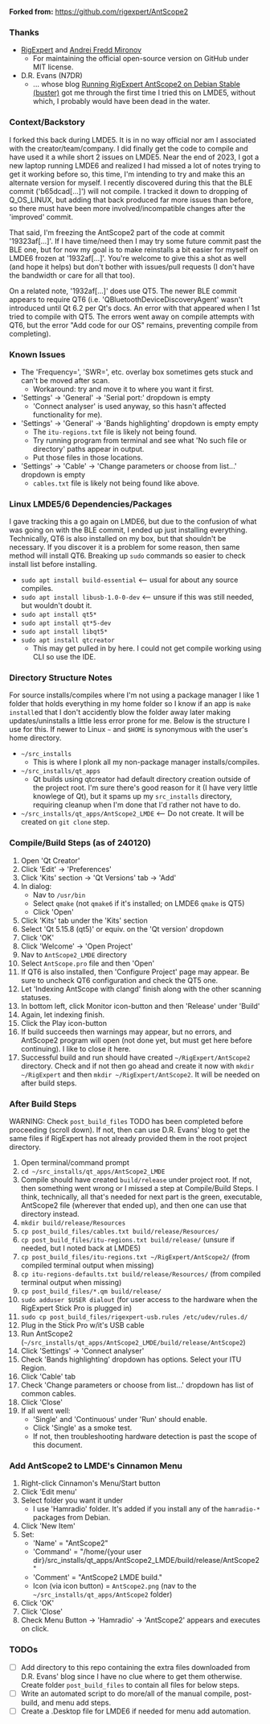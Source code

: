 **Forked from:** https://github.com/rigexpert/AntScope2

### Thanks
- [RigExpert](https://rigexpert.com/) and [Andrei Fredd Mironov](https://github.com/andreifreddmironov)
  - For maintaining the official open-source version on GitHub under MIT license.
- D.R. Evans (N7DR) 
  - ... whose blog [Running RigExpert AntScope2 on Debian Stable (buster)](http://drevans.blog.enginehousebooks.com/2020/09/running-rigexpert-antscope2-on-debian.html?m=1) got me through the first time I tried this on LMDE5, without which, I probably would have been dead in the water.


### Context/Backstory
I forked this back during LMDE5. It is in no way official nor am I associated with the creator/team/company. I did finally get the code to compile and have used it a while short 2 issues on LMDE5. Near the end of 2023, I got a new laptop running LMDE6 and realized I had missed a lot of notes trying to get it working before so, this time, I'm intending to try and make this an alternate version for myself. I recently discovered during this that the BLE commit ('b65dcad[...]') will not compile. I tracked it down to dropping of Q_OS_LINUX, but adding that back produced far more issues than before, so there must have been more involved/incompatible changes after the 'improved' commit. 

That said, I'm freezing the AntScope2 part of the code at commit '19323af[...]'. If I have time/need then I may try some future commit past the BLE one, but for now my goal is to make reinstalls a bit easier for myself on LMDE6 frozen at '1932af[...]'. You're welcome to give this a shot as well (and hope it helps) but don't bother with issues/pull requests (I don't have the bandwidth or care for all that too). 

On a related note, '1932af[...]' does use QT5. The newer BLE commit appears to require QT6 (i.e. 'QBluetoothDeviceDiscoveryAgent' wasn't introduced until Qt 6.2 per Qt's docs. An error with that appeared when I 1st tried to compile with QT5. The errors went away on compile attempts with QT6, but the error "Add code for our OS" remains, preventing compile from completing).


### Known Issues
- The 'Frequency=', 'SWR=', etc. overlay box sometimes gets stuck and can't be moved after scan.
    - Workaround: try and move it to where you want it first.
- 'Settings' -> 'General' -> 'Serial port:' dropdown is empty
    - 'Connect analyser' is used anyway, so this hasn't affected functionality for me).
- 'Settings' -> 'General' -> 'Bands highlighting' dropdown is empty empty
    - The `itu-regions.txt` file is likely not being found.
    - Try running program from terminal and see what 'No such file or directory' paths appear in output.
    - Put those files in those locations.
- 'Settings' -> 'Cable' -> 'Change parameters or choose from list...' dropdown is empty
    - `cables.txt` file is likely not being found like above.


### Linux LMDE5/6 Dependencies/Packages
I gave tracking this a go again on LMDE6, but due to the confusion of what was going on with the BLE commit, I ended up just installing everything. Technically, QT6 is also installed on my box, but that shouldn't be necessary. If you discover it is a problem for some reason, then same method will install QT6. Breaking up `sudo` commands so easier to check install list before installing.
- `sudo apt install build-essential` <-- usual for about any source compiles.
- `sudo apt install libusb-1.0-0-dev` <-- unsure if this was still needed, but wouldn't doubt it.
- `sudo apt install qt5*`
- `sudo apt install qt*5-dev`
- `sudo apt install libqt5*`
- `sudo apt install qtcreator`
  - This may get pulled in by here. I could not get compile working using CLI so use the IDE. 


### Directory Structure Notes
For source installs/compiles where I'm not using a package manager I like 1 folder that holds everything in my home folder so I know if an app is `make install`ed that I don't accidently blow the folder away later making updates/uninstalls a little less error prone for me. Below is the structure I use for this. If newer to Linux `~` and `$HOME` is synonymous with the user's home directory.
- `~/src_installs`
  - This is where I plonk all my non-package manager installs/compiles.
- `~/src_installs/qt_apps`
  - Qt builds using qtcreator had default directory creation outside of the project root. I'm sure there's good reason for it (I have very little knowlege of Qt), but it spams up my `src_installs` directory, requiring cleanup when I'm done that I'd rather not have to do.
- `~/src_installs/qt_apps/AntScope2_LMDE` <-- Do not create. It will be created on `git clone` step.


### Compile/Build Steps (as of 240120)
1) Open 'Qt Creator'
2) Click 'Edit' -> 'Preferences'
3) Click 'Kits' section -> 'Qt Versions' tab -> 'Add'
4) In dialog:
    - Nav to `/usr/bin`
    - Select `qmake` (not `qmake6` if it's installed; on LMDE6 `qmake` is QT5)
    - Click 'Open'
5) Click 'Kits' tab under the 'Kits' section
6) Select 'Qt 5.15.8 (qt5)' or equiv. on the 'Qt version' dropdown
7) Click 'OK'
8) Click 'Welcome' -> 'Open Project'
9) Nav to `AntScope2_LMDE` directory
10) Select `AntScope.pro` file and then 'Open'
11) If QT6 is also installed, then 'Configure Project' page may appear. Be sure to uncheck QT6 configuration and check the QT5 one.
12) Let 'Indexing AntScope with clangd' finish along with the other scanning statuses.
13) In bottom left, click Monitor icon-button and then 'Release' under 'Build'
14) Again, let indexing finish.
15) Click the Play icon-button
16) If build succeeds then warnings may appear, but no errors, and AntScope2 program will open (not done yet, but must get here before continuing). I like to close it here.
17) Successful build and run should have created `~/RigExpert/AntScope2` directory. Check and if not then go ahead and create it now with `mkdir ~/RigExpert` and then `mkdir ~/RigExpert/AntScope2`. It will be needed on after build steps.


### After Build Steps
WARNING: Check `post_build_files` TODO has been completed before proceeding (scroll down). If not, then can use D.R. Evans' blog to get the same files if RigExpert has not already provided them in the root project directory.
1) Open terminal/command prompt
2) `cd ~/src_installs/qt_apps/AntScope2_LMDE`
3) Compile should have created `build/release` under project root. If not, then something went wrong or I missed a step at Compile/Build Steps. I think, technically, all that's needed for next part is the green, executable, AntScope2 file (wherever that ended up), and then one can use that directory instead.
4) `mkdir build/release/Resources`
5) `cp post_build_files/cables.txt build/release/Resources/`
6) `cp post_build_files/itu-regions.txt build/release/` (unsure if needed, but I noted back at LMDE5)
7) `cp post_build_files/itu-regions.txt ~/RigExpert/AntScope2/` (from compiled terminal output when missing)
8) `cp itu-regions-defaults.txt build/release/Resources/` (from compiled terminal output when missing)
9) `cp post_build_files/*.qm build/release/`
10) `sudo adduser $USER dialout` (for user access to the hardware when the RigExpert Stick Pro is plugged in)
11) `sudo cp post_build_files/rigexpert-usb.rules /etc/udev/rules.d/`
12) Plug in the Stick Pro w/it's USB cable
13) Run AntScope2 (`~/src_installs/qt_apps/AntScope2_LMDE/build/release/AntScope2`)
14) Click 'Settings' -> 'Connect analyser'
15) Check 'Bands highlighting' dropdown has options. Select your ITU Region.
16) Click 'Cable' tab
17) Check 'Change parameters or choose from list...' dropdown has list of common cables.
18) Click 'Close'
19) If all went well:
    - 'Single' and 'Continuous' under 'Run' should enable.
    - Click 'Single' as a smoke test.
    - If not, then troubleshooting hardware detection is past the scope of this document.


### Add AntScope2 to LMDE's Cinnamon Menu
1) Right-click Cinnamon's Menu/Start button
2) Click 'Edit menu'
3) Select folder you want it under
    - I use 'Hamradio' folder. It's added if you install any of the `hamradio-*` packages from Debian.
4) Click 'New Item'
5) Set:
    - 'Name' = "AntScope2"
    - 'Command' = "/home/{your user dir}/src_installs/qt_apps/AntScope2_LMDE/build/release/AntScope2"
    - 'Comment' = "AntScope2 LMDE build."
    - Icon (via icon button) = `AntScope2.png` (nav to the `~/src_installs/qt_apps/AntScope2` folder)
6) Click 'OK'
7) Click 'Close'
8) Check Menu Button -> 'Hamradio' -> 'AntScope2' appears and executes on click.


### TODOs
- [ ] Add directory to this repo containing the extra files downloaded from D.R. Evans' blog since I have no clue where to get them otherwise. Create folder `post_build_files` to contain all files for below steps.
- [ ] Write an automated script to do more/all of the manual compile, post-build, and menu add steps.
- [ ] Create a .Desktop file for LMDE6 if needed for menu add automation.
